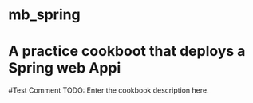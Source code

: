 # mb_spring
# A practice cookboot that deploys a Spring web Appi
#Test Comment
TODO: Enter the cookbook description here.

